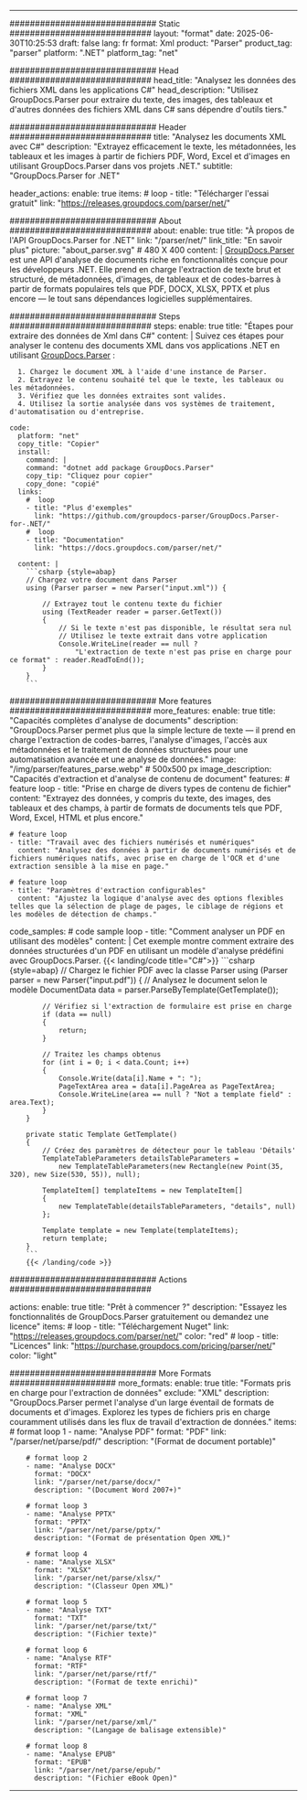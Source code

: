 


---
############################# Static ############################
layout: "format"
date:  2025-06-30T10:25:53
draft: false
lang: fr
format: Xml
product: "Parser"
product_tag: "parser"
platform: ".NET"
platform_tag: "net"

############################# Head ############################
head_title: "Analysez les données des fichiers XML dans les applications C#"
head_description: "Utilisez GroupDocs.Parser pour extraire du texte, des images, des tableaux et d'autres données des fichiers XML dans C# sans dépendre d'outils tiers."

############################# Header ############################
title: "Analysez les documents XML avec C#" 
description: "Extrayez efficacement le texte, les métadonnées, les tableaux et les images à partir de fichiers PDF, Word, Excel et d'images en utilisant GroupDocs.Parser dans vos projets .NET."
subtitle: "GroupDocs.Parser for .NET" 

header_actions:
  enable: true
  items:
    #  loop
    - title: "Télécharger l'essai gratuit"
      link: "https://releases.groupdocs.com/parser/net/"
      
############################# About ############################
about:
    enable: true
    title: "À propos de l'API GroupDocs.Parser for .NET"
    link: "/parser/net/"
    link_title: "En savoir plus"
    picture: "about_parser.svg" # 480 X 400
    content: |
       [GroupDocs.Parser](/parser/net/) est une API d'analyse de documents riche en fonctionnalités conçue pour les développeurs .NET. Elle prend en charge l'extraction de texte brut et structuré, de métadonnées, d'images, de tableaux et de codes-barres à partir de formats populaires tels que PDF, DOCX, XLSX, PPTX et plus encore — le tout sans dépendances logicielles supplémentaires.

############################# Steps ############################
steps:
    enable: true
    title: "Étapes pour extraire des données de Xml dans C#"
    content: |
      Suivez ces étapes pour analyser le contenu des documents XML dans vos applications .NET en utilisant [GroupDocs.Parser](/parser/net/) :
      
      1. Chargez le document XML à l'aide d'une instance de Parser.
      2. Extrayez le contenu souhaité tel que le texte, les tableaux ou les métadonnées.
      3. Vérifiez que les données extraites sont valides.
      4. Utilisez la sortie analysée dans vos systèmes de traitement, d'automatisation ou d'entreprise.
   
    code:
      platform: "net"
      copy_title: "Copier"
      install:
        command: |
        command: "dotnet add package GroupDocs.Parser"
        copy_tip: "Cliquez pour copier"
        copy_done: "copié"
      links:
        #  loop
        - title: "Plus d'exemples"
          link: "https://github.com/groupdocs-parser/GroupDocs.Parser-for-.NET/"
        #  loop
        - title: "Documentation"
          link: "https://docs.groupdocs.com/parser/net/"
          
      content: |
        ```csharp {style=abap}
        // Chargez votre document dans Parser
        using (Parser parser = new Parser("input.xml")) {

            // Extrayez tout le contenu texte du fichier
            using (TextReader reader = parser.GetText()) 
            {
                // Si le texte n'est pas disponible, le résultat sera nul
                // Utilisez le texte extrait dans votre application
                Console.WriteLine(reader == null ? 
                    "L'extraction de texte n'est pas prise en charge pour ce format" : reader.ReadToEnd());
            }
        }
        ```  

############################# More features ############################
more_features:
  enable: true
  title: "Capacités complètes d'analyse de documents"
  description: "GroupDocs.Parser permet plus que la simple lecture de texte — il prend en charge l'extraction de codes-barres, l'analyse d'images, l'accès aux métadonnées et le traitement de données structurées pour une automatisation avancée et une analyse de données."
  image: "/img/parser/features_parse.webp" # 500x500 px
  image_description: "Capacités d'extraction et d'analyse de contenu de document"
  features:
    # feature loop
    - title: "Prise en charge de divers types de contenu de fichier"
      content: "Extrayez des données, y compris du texte, des images, des tableaux et des champs, à partir de formats de documents tels que PDF, Word, Excel, HTML et plus encore."

    # feature loop
    - title: "Travail avec des fichiers numérisés et numériques"
      content: "Analysez des données à partir de documents numérisés et de fichiers numériques natifs, avec prise en charge de l'OCR et d'une extraction sensible à la mise en page."

    # feature loop
    - title: "Paramètres d'extraction configurables"
      content: "Ajustez la logique d'analyse avec des options flexibles telles que la sélection de plage de pages, le ciblage de régions et les modèles de détection de champs."
      
  code_samples:
    # code sample loop
    - title: "Comment analyser un PDF en utilisant des modèles"
      content: |
        Cet exemple montre comment extraire des données structurées d'un PDF en utilisant un modèle d'analyse prédéfini avec GroupDocs.Parser.
        {{< landing/code title="C#">}}
        ```csharp {style=abap}
        //  Chargez le fichier PDF avec la classe Parser
        using (Parser parser = new Parser("input.pdf"))
        {
            // Analysez le document selon le modèle
            DocumentData data = parser.ParseByTemplate(GetTemplate());

            // Vérifiez si l'extraction de formulaire est prise en charge
            if (data == null)
            {
                return;
            }

            // Traitez les champs obtenus
            for (int i = 0; i < data.Count; i++)
            {
                Console.Write(data[i].Name + ": ");
                PageTextArea area = data[i].PageArea as PageTextArea;
                Console.WriteLine(area == null ? "Not a template field" : area.Text);
            }
        }

        private static Template GetTemplate()
        {
            // Créez des paramètres de détecteur pour le tableau 'Détails'
            TemplateTableParameters detailsTableParameters = 
                new TemplateTableParameters(new Rectangle(new Point(35, 320), new Size(530, 55)), null);

            TemplateItem[] templateItems = new TemplateItem[]
            {
                new TemplateTable(detailsTableParameters, "details", null)
            };

            Template template = new Template(templateItems);
            return template;
        }
        ```
        {{< /landing/code >}}


############################# Actions ############################

actions:
  enable: true
  title: "Prêt à commencer ?"
  description: "Essayez les fonctionnalités de GroupDocs.Parser gratuitement ou demandez une licence"
  items:
    #  loop
    - title: "Téléchargement Nuget"
      link: "https://releases.groupdocs.com/parser/net/"
      color: "red"
        #  loop
    - title: "Licences"
      link: "https://purchase.groupdocs.com/pricing/parser/net/"
      color: "light"


############################# More Formats #####################
more_formats:
    enable: true
    title: "Formats pris en charge pour l'extraction de données"
    exclude: "XML"
    description: "GroupDocs.Parser permet l'analyse d'un large éventail de formats de documents et d'images. Explorez les types de fichiers pris en charge couramment utilisés dans les flux de travail d'extraction de données."
    items: 
        # format loop 1
        - name: "Analyse PDF"
          format: "PDF"
          link: "/parser/net/parse/pdf/"
          description: "(Format de document portable)"
          
        # format loop 2
        - name: "Analyse DOCX"
          format: "DOCX"
          link: "/parser/net/parse/docx/"
          description: "(Document Word 2007+)"
          
        # format loop 3
        - name: "Analyse PPTX"
          format: "PPTX"
          link: "/parser/net/parse/pptx/"
          description: "(Format de présentation Open XML)"
          
        # format loop 4
        - name: "Analyse XLSX"
          format: "XLSX"
          link: "/parser/net/parse/xlsx/"
          description: "(Classeur Open XML)"
          
        # format loop 5
        - name: "Analyse TXT"
          format: "TXT"
          link: "/parser/net/parse/txt/"
          description: "(Fichier texte)"
          
        # format loop 6
        - name: "Analyse RTF"
          format: "RTF"
          link: "/parser/net/parse/rtf/"
          description: "(Format de texte enrichi)"
          
        # format loop 7
        - name: "Analyse XML"
          format: "XML"
          link: "/parser/net/parse/xml/"
          description: "(Langage de balisage extensible)"
          
        # format loop 8
        - name: "Analyse EPUB"
          format: "EPUB"
          link: "/parser/net/parse/epub/"
          description: "(Fichier eBook Open)"
         
          

---